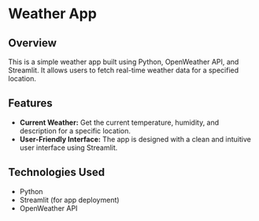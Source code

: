# Weather App

## Overview

This is a simple weather app built using Python, OpenWeather API, and Streamlit. It allows users to fetch real-time weather data for a specified location.

## Features

- **Current Weather:** Get the current temperature, humidity, and description for a specific location.
- **User-Friendly Interface:** The app is designed with a clean and intuitive user interface using Streamlit.

## Technologies Used

- Python
- Streamlit (for app deployment)
- OpenWeather API
